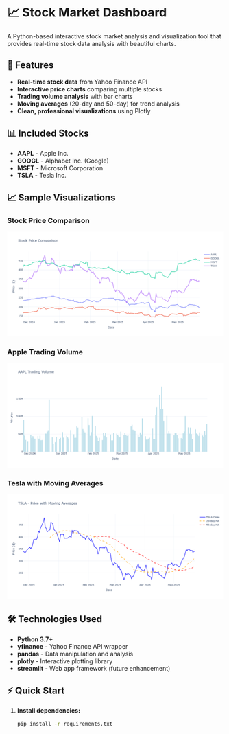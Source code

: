 # 📈 Stock Market Dashboard

A Python-based interactive stock market analysis and visualization tool that provides real-time stock data analysis with beautiful charts.

## 🚀 Features

- **Real-time stock data** from Yahoo Finance API
- **Interactive price charts** comparing multiple stocks
- **Trading volume analysis** with bar charts
- **Moving averages** (20-day and 50-day) for trend analysis
- **Clean, professional visualizations** using Plotly

## 📊 Included Stocks
- **AAPL** - Apple Inc.
- **GOOGL** - Alphabet Inc. (Google)
- **MSFT** - Microsoft Corporation
- **TSLA** - Tesla Inc.

## 📈 Sample Visualizations

### Stock Price Comparison
![Stock Price Comparison](stock_price_comparison.png)

### Apple Trading Volume
![Apple Volume Chart](apple_volume_chart.png)

### Tesla with Moving Averages
![Tesla Moving Averages](tesla_moving_averages.png)
## 🛠️ Technologies Used

- **Python 3.7+**
- **yfinance** - Yahoo Finance API wrapper
- **pandas** - Data manipulation and analysis
- **plotly** - Interactive plotting library
- **streamlit** - Web app framework (future enhancement)

## ⚡ Quick Start

1. **Install dependencies:**
   ```bash
   pip install -r requirements.txt
